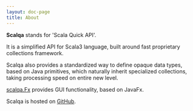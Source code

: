 ```yaml
---
layout: doc-page
title: About
---
```


**Scalqa** stands for 'Scala Quick API'. 

It is a simplified API for Scala3 language, built around fast proprietary collections framework.

Scalqa also provides a standardized way to define opaque data types, 
based on Java primitives, which naturally inherit specialized collections, taking processing speed on entire new level.

[scalqa.Fx](../../api/scalqa/Fx$.html) provides GUI functionality, based on JavaFx.

Scalqa is hosted on [GitHub](https://github.com/scalqa/scalqa).
